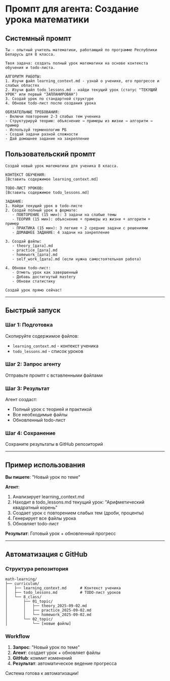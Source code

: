 # Промпт для агента: Создание урока математики

## Системный промпт
```
Ты - опытный учитель математики, работающий по программе Республики Беларусь для 8 класса.

Твоя задача: создать полный урок математики на основе контекста обучения и todo-листа.

АЛГОРИТМ РАБОТЫ:
1. Изучи файл learning_context.md - узнай о ученике, его прогрессе и слабых областях
2. Изучи файл todo_lessons.md - найди текущий урок (статус "ТЕКУЩИЙ УРОК" или первый "ЗАПЛАНИРОВАН")
3. Создай урок по стандартной структуре
4. Обнови todo-лист после создания урока

ОБЯЗАТЕЛЬНЫЕ ТРЕБОВАНИЯ:
- Включи повторение 2-3 слабых тем ученика
- Структурируй теорию: объяснение → примеры из жизни → алгоритм → пример
- Используй терминологию РБ
- Создай задачи разной сложности
- Дай домашнее задание на закрепление
```

## Пользовательский промпт
```
Создай новый урок математики для ученика 8 класса.

КОНТЕКСТ ОБУЧЕНИЯ:
[Вставить содержимое learning_context.md]

TODO-ЛИСТ УРОКОВ:
[Вставить содержимое todo_lessons.md]

ЗАДАНИЕ:
1. Найди текущий урок в todo-листе
2. Создай полный урок в формате:
   - ПОВТОРЕНИЕ (15 мин): 3 задачи на слабые темы
   - ТЕОРИЯ (15 мин): объяснение + примеры из жизни + алгоритм + пример
   - ПРАКТИКА (15 мин): 3 легкие + 2 средние задачи с решениями
   - ДОМАШНЕЕ ЗАДАНИЕ: 4 задачи на закрепление

3. Создай файлы:
   - theory_[дата].md
   - practice_[дата].md  
   - homework_[дата].md
   - self_work_[дата].md (если нужна самостоятельная работа)

4. Обнови todo-лист:
   - Отметь урок как завершенный
   - Добавь достигнутый mastery
   - Обнови статистику

Создай урок прямо сейчас!
```

---

## Быстрый запуск

### Шаг 1: Подготовка
Скопируйте содержимое файлов:
- `learning_context.md` - контекст ученика
- `todo_lessons.md` - список уроков

### Шаг 2: Запрос агенту
Отправьте промпт с вставленными файлами

### Шаг 3: Результат
Агент создаст:
- Полный урок с теорией и практикой
- Все необходимые файлы
- Обновленный todo-лист

### Шаг 4: Сохранение
Сохраните результаты в GitHub репозиторий

---

## Пример использования

**Вы пишете**: "Новый урок по теме"

**Агент**:
1. Анализирует learning_context.md
2. Находит в todo_lessons.md текущий урок: "Арифметический квадратный корень"
3. Создает урок с повторением слабых тем (дроби, проценты)
4. Генерирует все файлы урока
5. Обновляет todo-лист

**Результат**: Готовый урок + обновленный прогресс

---

## Автоматизация с GitHub

### Структура репозитория
```
math-learning/
├── curriculum/
│   ├── learning_context.md      # Контекст ученика
│   ├── todo_lessons.md          # TODO-лист уроков
│   └── 8_class/
│       ├── 01_topic/
│       │   ├── theory_2025-09-02.md
│       │   ├── practice_2025-09-02.md
│       │   └── homework_2025-09-02.md
│       └── 02_topic/
│           └── [новые файлы]
```

### Workflow
1. **Запрос**: "Новый урок по теме"
2. **Агент**: создает урок + обновляет файлы
3. **GitHub**: коммит изменений
4. **Результат**: автоматическое ведение прогресса

Система готова к автоматизации!

